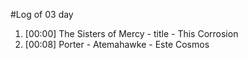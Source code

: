#Log of 03 day

1. [00:00] The Sisters of Mercy - title - This Corrosion
1. [00:08] Porter - Atemahawke - Este Cosmos
